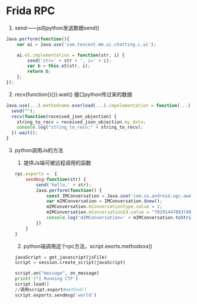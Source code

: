 # Frida RPC

1. send——js向python发送数据send()

```js
Java.perform(function(){
    var ai = Java.use('com.tencent.mm.ui.chatting.c.ai');

    ai.eS.implementation = function(str, i) {
        send('str=' + str + ', i=' + i);
        var b = this.eS(str, i);
        return b;
    };
});
```

2. recv(function(){}).wait() 接口python传过来的数据

```js
Java.use(...).methodname.overload(...).impelementation = function(...) {
  send("");
  recv(function(received_json_objection) {
  	string_to_recv = received_json_objection.my_data;
    console.log("string_to_recv:" + string_to_recv);
  }).wait();
}
```

3. python调用Js的方法

   1. 提供Js端可被远程调用的函数

   ```js
   rpc.exports =  {
       sendmsg:function(str) {
           send('hello,' + str);
           Java.perform(function() {
               const IMConversation = Java.use('com.ss.android.ugc.aweme.im.service.model.IMConversation');
               var mIMConversation = IMConversation.$new();
               mIMConversation.mConversationType.value = 2;
               mIMConversation.mConversationId.value = "7029144708374970910";
               console.log('mIMConversation=' + mIMConversation.toString());
           })
       }
   }
   ```

   2.  python端调用这个rpc方法，script.exorts.methodxxx()

   ```python
   javaScript = get_javascript(jsFile)
   script = session.create_script(javaScript)
   
   script.on("message", on_message)
   print('[*] Running CTF')
   script.load()
   //调用script.export#method()
   script.exports.sendmsg('world')
   ```

   

